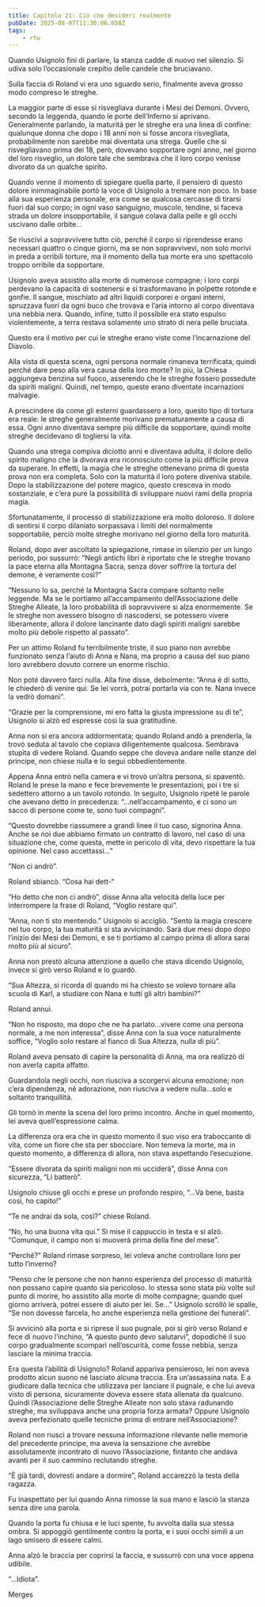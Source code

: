 ```yaml
---
title: Capitolo 21: Ciò che desideri realmente
pubDate: 2025-08-07T11:30:06.658Z
tags:
    - rtw
---
```



Quando Usignolo finì di parlare, la stanza cadde di nuovo nel silenzio. Si udiva solo l’occasionale crepitio delle candele che bruciavano.


Sulla faccia di Roland vi era uno sguardo serio, finalmente aveva grosso modo compreso le streghe.


La maggior parte di esse si risvegliava durante i Mesi dei Demoni. Ovvero, secondo la leggenda, quando le porte dell’Inferno si aprivano. Generalmente parlando, la maturità per le streghe era una linea di confine: qualunque donna che dopo i 18 anni non si fosse ancora risvegliata, probabilmente non sarebbe mai diventata una strega. Quelle che si risvegliavano prima dei 18, però, dovevano sopportare ogni anno, nel giorno del loro risveglio, un dolore tale che sembrava che il loro corpo venisse divorato da un qualche spirito.


Quando venne il momento di spiegare quella parte, il pensiero di questo dolore inimmaginabile portò la voce di Usignolo a tremare non poco. In base alla sua esperienza personale, era come se qualcosa cercasse di tirarsi fuori dal suo corpo; in ogni vaso sanguigno, muscolo, tendine, si faceva strada un dolore insopportabile, il sangue colava dalla pelle e gli occhi uscivano dalle orbite…


Se riuscivi a sopravvivere tutto ciò, perché il corpo si riprendesse erano necessari quattro o cinque giorni, ma se non sopravvivevi, non solo morivi in preda a orribili torture, ma il momento della tua morte era uno spettacolo troppo orribile da sopportare.


Usignolo aveva assistito alla morte di numerose compagne; i loro corpi perdevano la capacità di sostenersi e si trasformavano in polpette rotonde e gonfie. Il sangue, mischiato ad altri liquidi corporei e organi interni, spruzzava fuori da ogni buco che trovava e l’aria intorno al corpo diventava una nebbia nera. Quando, infine, tutto il possibile era stato espulso violentemente, a terra restava solamente uno strato di nera pelle bruciata.


Questo era il motivo per cui le streghe erano viste come l’incarnazione del Diavolo.


Alla vista di questa scena, ogni persona normale rimaneva terrificata, quindi perché dare peso alla vera causa della loro morte?  In più, la Chiesa aggiungeva benzina sul fuoco, asserendo che le streghe fossero possedute da spiriti maligni. Quindi, nel tempo, queste erano diventate incarnazioni malvagie.


A prescindere da come gli esterni guardassero a loro, questo tipo di tortura era reale: le streghe generalmente morivano prematuramente a causa di essa. Ogni anno diventava sempre più difficile da sopportare, quindi molte streghe decidevano di togliersi la vita.


Quando una strega compiva diciotto anni e diventava adulta, il dolore dello spirito maligno che la divorava era riconosciuto come la più difficile prova da superare. In effetti, la magia che le streghe ottenevano prima di questa prova non era completa. Solo con la maturità il loro potere diveniva stabile. Dopo la stabilizzazione del potere magico, questo cresceva in modo sostanziale, e c’era pure la possibilità di sviluppare nuovi rami della propria magia.


Sfortunatamente, il processo di stabilizzazione era molto doloroso. Il dolore di sentirsi il corpo dilaniato sorpassava i limiti del normalmente sopportabile, perciò molte streghe morivano nel giorno della loro maturità.


Roland, dopo aver ascoltato la spiegazione, rimase in silenzio per un lungo periodo, poi sussurrò: ”Negli antichi libri è riportato che le streghe trovano la pace eterna alla Montagna Sacra, senza dover soffrire la tortura del demone, è veramente così?”


“Nessuno lo sa, perché la Montagna Sacra compare soltanto nelle leggende. Ma se le portiamo all’accampamento dell’Associazione delle Streghe Alleate, la loro probabilità di sopravvivere si alza enormemente. Se le streghe non avessero bisogno di nascodersi, se potessero vivere liberamente, allora il dolore lancinante dato dagli spiriti maligni sarebbe molto più debole rispetto al passato”.


Per un attimo Roland fu terribilmente triste, il suo piano non avrebbe funzionato senza l’aiuto di Anna e Nana, ma proprio a causa del suo piano loro avrebbero dovuto correre un enorme rischio.


Non poté davvero farci nulla. Alla fine disse, debolmente: “Anna è di sotto, le chiederò di venire qui. Se lei vorrà, potrai portarla via con te. Nana invece la vedrò domani”.


“Grazie per la comprensione, mi ero fatta la giusta impressione su di te”, Usignolo si alzò ed espresse così la sua gratitudine.


Anna non si era ancora addormentata; quando Roland andò a prenderla, la trovò seduta al tavolo che copiava diligentemente qualcosa. Sembrava stupita di vedere Roland. Quando seppe che doveva andare nelle stanze del principe, non chiese nulla e lo seguì obbedientemente.


Appena Anna entrò nella camera e vi trovò un’altra persona, si spaventò. Roland le prese la mano e fece brevemente le presentazioni, poi i tre si sedettero attorno a un tavolo rotondo. In seguito, Usignolo ripeté le parole che avevano detto in precedenza: “…nell’accampamento, e ci sono un sacco di persone come te, sono tuoi compagni”.


“Questo dovrebbe riassumere a grandi linee il tuo caso, signorina Anna. Anche se noi due abbiamo firmato un contratto di lavoro, nel caso di una situazione che, come questa, mette in pericolo di vita, devo rispettare la tua opinione. Nel caso accettassi…”


”Non ci andrò”.


Roland sbiancò. “Cosa hai dett-“


“Ho detto che non ci andrò”, disse Anna alla velocità della luce per interrompere la frase di Roland, “Voglio restare qui”.


“Anna, non ti sto mentendo.” Usignolo si accigliò. “Sento la magia crescere nel tuo corpo, la tua maturità si sta avvicinando. Sarà due mesi dopo dopo l’inizio dei Mesi dei Demoni, e se ti portiamo al campo prima di allora sarai molto più al sicuro”.






Anna non prestò alcuna attenzione a quello che stava dicendo Usignolo, invece si girò verso Roland e lo guardò.


“Sua Altezza, si ricorda di quando mi ha chiesto se volevo tornare alla scuola di Karl, a studiare con Nana e tutti gli altri bambini?”


Roland annuì.


“Non ho risposto, ma dopo che ne ha parlato…vivere come una persona normale, a me non interessa”, disse Anna con la sua voce naturalmente soffice, “Voglio solo restare al fianco di Sua Altezza, nulla di più”.


Roland aveva pensato di capire la personalità di Anna, ma ora realizzò di non averla capita affatto.


Guardandola negli occhi, non riusciva a scorgervi alcuna emozione; non c’era dipendenza, né adorazione, non riusciva a vedere nulla…solo e soltanto tranquillità.


Gli tornò in mente la scena del loro primo incontro. Anche in quel momento, lei aveva quell’espressione calma.


La differenza ora era che in questo momento il suo viso era traboccante di vita, come un fiore che sta per sbocciare. Non temeva la morte, ma in questo momento, a differenza di allora, non stava aspettando l’esecuzione.


“Essere divorata da spiriti maligni non mi ucciderà”, disse Anna con sicurezza, “Li batterò”.


Usignolo chiuse gli occhi e prese un profondo respiro, “…Va bene, basta così, ho capito!”


“Te ne andrai da sola, così?” chiese Roland.


“No, ho una buona vita qui.” Si mise il cappuccio in testa e si alzò. “Comunque, il campo non si muoverà prima della fine del mese”.


“Perché?” Roland rimase sorpreso, lei voleva anche controllare loro per tutto l’inverno?


“Penso che le persone che non hanno esperienza del processo di maturità non possano capire quanto sia pericoloso. Io stessa sono stata più volte sul punto di morire, ho assistito alla morte di molte compagne; quando quel giorno arriverà, potrei essere di aiuto per lei. Se…” Usignolo scrollò le spalle, “Se non dovesse farcela, ho anche esperienza nella gestione dei funerali”.


Si avvicinò alla porta e si riprese il suo pugnale, poi si girò verso Roland e fece di nuovo l’inchino, “A questo punto devo salutarvi”, dopodiché il suo corpo gradualmente scomparì nell’oscurità, come fosse nebbia, senza lasciare la minima traccia.


Era questa l’abilità di Usignolo? Roland appariva pensieroso, lei non aveva prodotto alcun suono né lasciato alcuna traccia. Era un’assassina nata. E a giudicare dalla tecnica che utilizzava per lanciare il pugnale, e che lui aveva visto di persona, sicuramente doveva essere stata allenata da qualcuno. Quindi l’Associazione delle Streghe Alleate non solo stava radunando streghe, ma sviluppava anche una propria  forza armata? Oppure Usignolo aveva perfezionato quelle tecniche prima di entrare nell’Associazione?


Roland non riuscì a trovare nessuna informazione rilevante nelle memorie del precedente principe, ma aveva la sensazione che avrebbe assolutamente incontrato di nuovo l’Associazione, fintanto che andava avanti per il suo cammino reclutando streghe.


“È già tardi, dovresti andare a dormire”, Roland accarezzò la testa della ragazza.


Fu inaspettato per lui quando Anna rimosse la sua mano e lasciò la stanza senza dire una parola.


Quando la porta fu chiusa e le luci spente, fu avvolta dalla sua stessa ombra. Si appoggiò gentilmente contro la porta, e i suoi occhi simili a un lago smisero di essere calmi.


Anna alzò le braccia per coprirsi la faccia, e sussurrò con una voce appena udibile.


“…Idiota”.




Merges




                                                        



